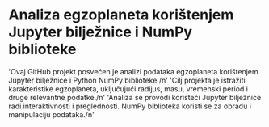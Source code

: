  # Analiza egzoplaneta korištenjem Jupyter bilježnice i NumPy biblioteke

 'Ovaj GitHub projekt posvećen je analizi podataka egzoplaneta korištenjem Jupyter bilježnice i Python NumPy biblioteke./n'
 'Cilj projekta je istražiti karakteristike egzoplaneta, uključujući radijus, masu, vremenski period i druge relevantne podatke./n'
  'Analiza se provodi koristeći Jupyter bilježnice radi interaktivnosti i preglednosti. NumPy biblioteka koristi se za obradu i manipulaciju podataka./n'
